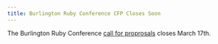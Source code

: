 ```yaml
---
title: Burlington Ruby Conference CFP Closes Soon
---
```


The Burlington Ruby Conference [call for proprosals][cfp] closes March 17th.

[cfp]: http://cfp.burlingtonrubyconference.com
